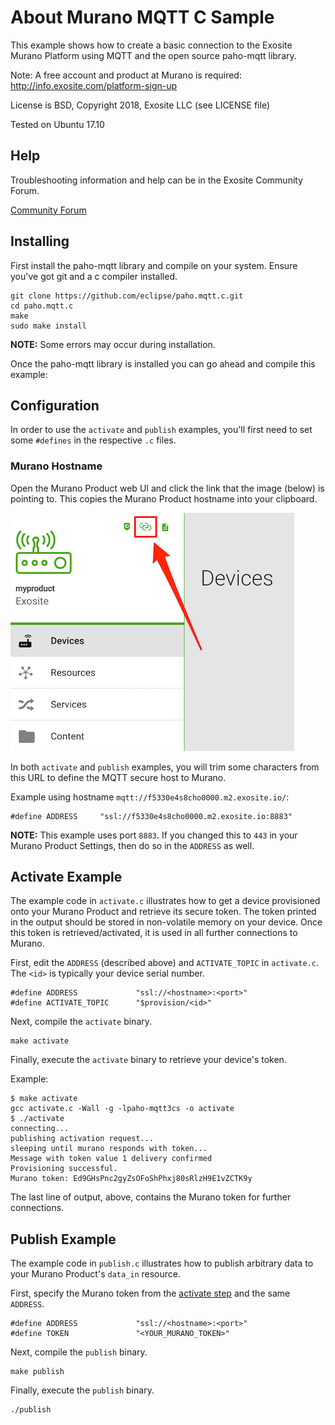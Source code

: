 # About Murano MQTT C Sample

This example shows how to create a basic connection to the Exosite Murano Platform using MQTT and the open source paho-mqtt library.

Note: A free account and product at Murano is required: http://info.exosite.com/platform-sign-up

License is BSD, Copyright 2018, Exosite LLC (see LICENSE file)

Tested on Ubuntu 17.10

## Help
Troubleshooting information and help can be in the Exosite Community Forum.

[Community Forum](https://community.exosite.com/)



## Installing

First install the paho-mqtt library and compile on your system. Ensure you've got git and a c compiler installed.

```
git clone https://github.com/eclipse/paho.mqtt.c.git
cd paho.mqtt.c
make
sudo make install
```

**NOTE:** Some errors may occur during installation.

Once the paho-mqtt library is installed you can go ahead and compile this example:

## Configuration

In order to use the `activate` and `publish` examples, you'll first need to set some `#defines` in the respective `.c` files.

### Murano Hostname

Open the Murano Product web UI and click the link that the image (below) is pointing to. This copies the Murano Product hostname into your clipboard.

![Finding the Murano hostname](find-product-hostname.png)

In both `activate` and `publish` examples, you will trim some characters from this URL to define the MQTT secure host to Murano.

Example using hostname `mqtt://f5330e4s8cho0000.m2.exosite.io/`:

```
#define ADDRESS     "ssl://f5330e4s8cho0000.m2.exosite.io:8883"
```

**NOTE:** This example uses port `8883`. If you changed this to `443` in your Murano Product Settings, then do so in the `ADDRESS` as well.

## Activate Example

The example code in `activate.c` illustrates how to get a device provisioned onto your Murano Product and retrieve its secure token. The token printed in the output should be stored in non-volatile memory on your device. Once this token is retrieved/activated, it is used in all further connections to Murano.

First, edit the `ADDRESS` (described above) and `ACTIVATE_TOPIC` in `activate.c`. The `<id>` is typically your device serial number.

```
#define ADDRESS             "ssl://<hostname>:<port>"
#define ACTIVATE_TOPIC      "$provision/<id>"
```

Next, compile the `activate` binary.

```
make activate
```

Finally, execute the `activate` binary to retrieve your device's token.

Example:

```
$ make activate
gcc activate.c -Wall -g -lpaho-mqtt3cs -o activate
$ ./activate
connecting...
publishing activation request...
sleeping until murano responds with token...
Message with token value 1 delivery confirmed
Provisioning successful.
Murano token: Ed9GHsPnc2gyZsOFoShPhxj80sRlzH9E1vZCTK9y
```

The last line of output, above, contains the Murano token for further connections.

## Publish Example

The example code in `publish.c` illustrates how to publish arbitrary data to your Murano Product's `data_in` resource.

First, specify the Murano token from the [activate step](#activate-example) and the same `ADDRESS`.

```
#define ADDRESS             "ssl://<hostname>:<port>"
#define TOKEN               "<YOUR_MURANO_TOKEN>"
```

Next, compile the `publish` binary.

```
make publish
```

Finally, execute the `publish` binary.

```
./publish
```
